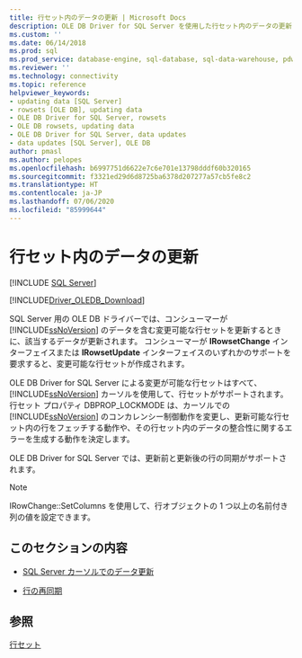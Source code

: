 ```yaml
---
title: 行セット内のデータの更新 | Microsoft Docs
description: OLE DB Driver for SQL Server を使用した行セット内のデータの更新
ms.custom: ''
ms.date: 06/14/2018
ms.prod: sql
ms.prod_service: database-engine, sql-database, sql-data-warehouse, pdw
ms.reviewer: ''
ms.technology: connectivity
ms.topic: reference
helpviewer_keywords:
- updating data [SQL Server]
- rowsets [OLE DB], updating data
- OLE DB Driver for SQL Server, rowsets
- OLE DB rowsets, updating data
- OLE DB Driver for SQL Server, data updates
- data updates [SQL Server], OLE DB
author: pmasl
ms.author: pelopes
ms.openlocfilehash: b6997751d6622e7c6e701e13798dddf60b320165
ms.sourcegitcommit: f3321ed29d6d8725ba6378d207277a57cb5fe8c2
ms.translationtype: HT
ms.contentlocale: ja-JP
ms.lasthandoff: 07/06/2020
ms.locfileid: "85999644"
---
```

# <a name="updating-data-in-rowsets"></a>行セット内のデータの更新
[!INCLUDE [SQL Server](../../../includes/applies-to-version/sql-asdb-asdbmi-asa-pdw.md)]

[!INCLUDE[Driver_OLEDB_Download](../../../includes/driver_oledb_download.md)]

  SQL Server 用の OLE DB ドライバーでは、コンシューマーが [!INCLUDE[ssNoVersion](../../../includes/ssnoversion-md.md)] のデータを含む変更可能な行セットを更新するときに、該当するデータが更新されます。 コンシューマーが **IRowsetChange** インターフェイスまたは **IRowsetUpdate** インターフェイスのいずれかのサポートを要求すると、変更可能な行セットが作成されます。  
  
 OLE DB Driver for SQL Server による変更が可能な行セットはすべて、[!INCLUDE[ssNoVersion](../../../includes/ssnoversion-md.md)] カーソルを使用して、行セットがサポートされます。 行セット プロパティ DBPROP_LOCKMODE は、カーソルでの [!INCLUDE[ssNoVersion](../../../includes/ssnoversion-md.md)] のコンカレンシー制御動作を変更し、更新可能な行セット内の行をフェッチする動作や、その行セット内のデータの整合性に関するエラーを生成する動作を決定します。  
  
 OLE DB Driver for SQL Server では、更新前と更新後の行の同期がサポートされます。  
  
> [!NOTE]  
>  IRowChange::SetColumns を使用して、行オブジェクトの 1 つ以上の名前付き列の値を設定できます。  
  
## <a name="in-this-section"></a>このセクションの内容  
  
-   [SQL Server カーソルでのデータ更新](../../oledb/ole-db-rowsets/updating-data-in-sql-server-cursors.md)  
  
-   [行の再同期](../../oledb/ole-db-rowsets/updating-data-in-rowsets-resynchronizing-rows.md)  
  
## <a name="see-also"></a>参照  
 [行セット](../../oledb/ole-db-rowsets/rowsets.md)  
  
  
